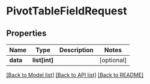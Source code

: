 # PivotTableFieldRequest

## Properties
Name | Type | Description | Notes
------------ | ------------- | ------------- | -------------
**data** | **list[int]** |  | [optional] 

[[Back to Model list]](../README.md#documentation-for-models) [[Back to API list]](../README.md#documentation-for-api-endpoints) [[Back to README]](../README.md)


